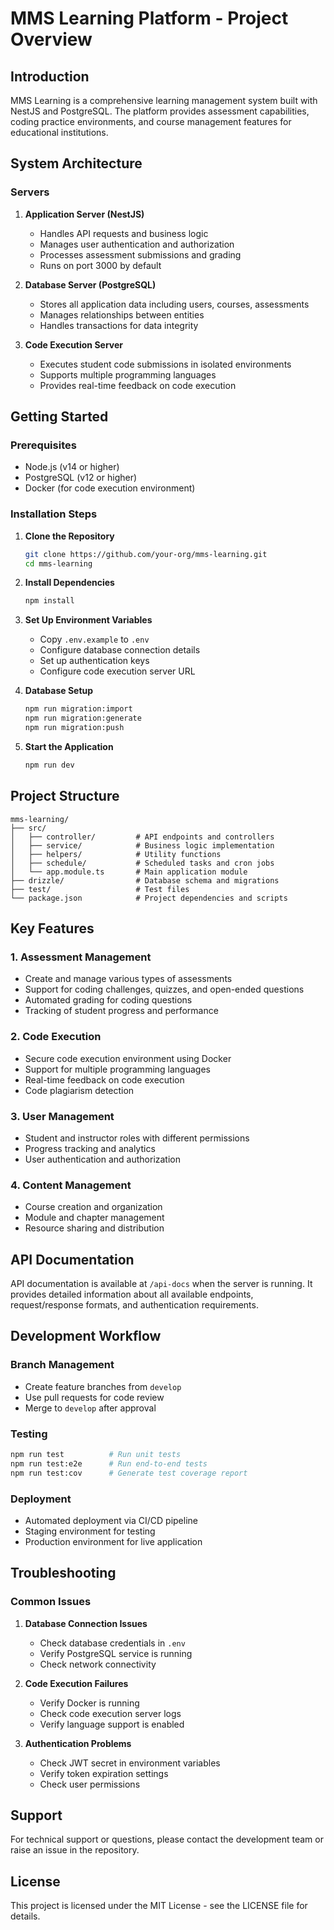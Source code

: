 # MMS Learning Platform - Project Overview

## Introduction
MMS Learning is a comprehensive learning management system built with NestJS and PostgreSQL. The platform provides assessment capabilities, coding practice environments, and course management features for educational institutions.

## System Architecture

### Servers
1. **Application Server (NestJS)**
   - Handles API requests and business logic
   - Manages user authentication and authorization
   - Processes assessment submissions and grading
   - Runs on port 3000 by default

2. **Database Server (PostgreSQL)**
   - Stores all application data including users, courses, assessments
   - Manages relationships between entities
   - Handles transactions for data integrity

3. **Code Execution Server**
   - Executes student code submissions in isolated environments
   - Supports multiple programming languages
   - Provides real-time feedback on code execution

## Getting Started

### Prerequisites
- Node.js (v14 or higher)
- PostgreSQL (v12 or higher)
- Docker (for code execution environment)

### Installation Steps

1. **Clone the Repository**
   ```bash
   git clone https://github.com/your-org/mms-learning.git
   cd mms-learning
   ```

2. **Install Dependencies**
   ```bash
   npm install
   ```

3. **Set Up Environment Variables**
   - Copy `.env.example` to `.env`
   - Configure database connection details
   - Set up authentication keys
   - Configure code execution server URL

4. **Database Setup**
   ```bash
   npm run migration:import
   npm run migration:generate
   npm run migration:push
   ```

5. **Start the Application**
   ```bash
   npm run dev
   ```

## Project Structure

```
mms-learning/
├── src/
│   ├── controller/         # API endpoints and controllers
│   ├── service/            # Business logic implementation
│   ├── helpers/            # Utility functions
│   ├── schedule/           # Scheduled tasks and cron jobs
│   └── app.module.ts       # Main application module
├── drizzle/                # Database schema and migrations
├── test/                   # Test files
└── package.json            # Project dependencies and scripts
```

## Key Features

### 1. Assessment Management
- Create and manage various types of assessments
- Support for coding challenges, quizzes, and open-ended questions
- Automated grading for coding questions
- Tracking of student progress and performance

### 2. Code Execution
- Secure code execution environment using Docker
- Support for multiple programming languages
- Real-time feedback on code execution
- Code plagiarism detection

### 3. User Management
- Student and instructor roles with different permissions
- Progress tracking and analytics
- User authentication and authorization

### 4. Content Management
- Course creation and organization
- Module and chapter management
- Resource sharing and distribution

## API Documentation
API documentation is available at `/api-docs` when the server is running. It provides detailed information about all available endpoints, request/response formats, and authentication requirements.

## Development Workflow

### Branch Management
- Create feature branches from `develop`
- Use pull requests for code review
- Merge to `develop` after approval

### Testing
```bash
npm run test          # Run unit tests
npm run test:e2e      # Run end-to-end tests
npm run test:cov      # Generate test coverage report
```

### Deployment
- Automated deployment via CI/CD pipeline
- Staging environment for testing
- Production environment for live application

## Troubleshooting

### Common Issues
1. **Database Connection Issues**
   - Check database credentials in `.env`
   - Verify PostgreSQL service is running
   - Check network connectivity

2. **Code Execution Failures**
   - Verify Docker is running
   - Check code execution server logs
   - Verify language support is enabled

3. **Authentication Problems**
   - Check JWT secret in environment variables
   - Verify token expiration settings
   - Check user permissions

## Support
For technical support or questions, please contact the development team or raise an issue in the repository.

## License
This project is licensed under the MIT License - see the LICENSE file for details. 
